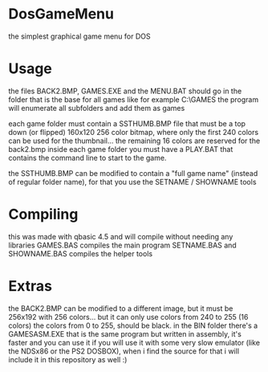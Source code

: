 # DosGameMenu
the simplest graphical game menu for DOS

# Usage
the files BACK2.BMP, GAMES.EXE and the MENU.BAT should go in the folder that is the base for all games like for example C:\GAMES the program will enumerate all subfolders and add them as games

each game folder must contain a SSTHUMB.BMP file that must be a top down (or flipped) 160x120 256 color bitmap, where only the first 240 colors can be used for the thumbnail... the remaining 16 colors are reserved for the back2.bmp
inside each game folder you must have a PLAY.BAT that contains the command line to start to the game.

the SSTHUMB.BMP can be modified to contain a "full game name" (instead of regular folder name), for that you use the SETNAME / SHOWNAME tools

# Compiling
this was made with qbasic 4.5 and will compile without needing any libraries
GAMES.BAS compiles the main program
SETNAME.BAS and SHOWNAME.BAS compiles the helper tools

# Extras
the BACK2.BMP can be modified to a different image, but it must be 256x192 with 256 colors... but it can only use colors from 240 to 255 (16 colors) the colors from 0 to 255, should be black.
in the BIN folder there's a GAMESASM.EXE that is the same program but written in assembly, it's faster and you can use it if you will use it with some very slow emulator (like the NDSx86 or the PS2 DOSBOX), when i find the source for that i will include it in this repository as well :)


